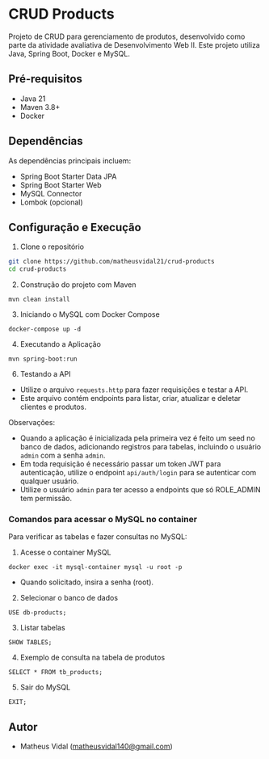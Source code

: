 # CRUD Products
Projeto de CRUD para gerenciamento de produtos, desenvolvido como parte da atividade avaliativa de Desenvolvimento Web II. Este projeto utiliza Java, Spring Boot, Docker e MySQL.

## Pré-requisitos
- Java 21
- Maven 3.8+
- Docker

## Dependências
As dependências principais incluem:
- Spring Boot Starter Data JPA
- Spring Boot Starter Web
- MySQL Connector
- Lombok (opcional)

## Configuração e Execução
1. Clone o repositório
```bash
git clone https://github.com/matheusvidal21/crud-products
cd crud-products
```

2. Construção do projeto com Maven
```
mvn clean install
```

3. Iniciando o MySQL com Docker Compose
```
docker-compose up -d
```

4. Executando a Aplicação
```
mvn spring-boot:run
```

6. Testando a API
- Utilize o arquivo `requests.http` para fazer requisições e testar a API. 
- Este arquivo contém endpoints para listar, criar, atualizar e deletar clientes e produtos.

Observações:
- Quando a aplicação é inicializada pela primeira vez é feito um seed no banco de dados, adicionando registros para tabelas, incluindo o usuário `admin` com a senha `admin`.
- Em toda requisição é necessário passar um token JWT para autenticação, utilize o endpoint `api/auth/login` para se autenticar com qualquer usuário.
- Utilize o usuário `admin` para ter acesso a endpoints que só ROLE_ADMIN tem permissão.

### Comandos para acessar o MySQL no container
Para verificar as tabelas e fazer consultas no MySQL:

1. Acesse o container MySQL
```
docker exec -it mysql-container mysql -u root -p
```
- Quando solicitado, insira a senha (root).

2. Selecionar o banco de dados
```
USE db-products;
```

3. Listar tabelas
```
SHOW TABLES;
```

4. Exemplo de consulta na tabela de produtos
```
SELECT * FROM tb_products;
```

5. Sair do MySQL
```
EXIT;
```

## Autor
- Matheus Vidal (matheusvidal140@gmail.com)

